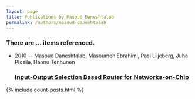 ```yaml
---
layout: page
title: Publications by Masoud Daneshtalab
permalink: /authors/masoud-daneshtalab
---
```


<h3 id="number-posts">There are ... items referenced.</h3>
<ul class="post-list">
<li><span class='post-meta'>2010 -- Masoud Daneshtalab, Masoumeh Ebrahimi, Pasi Liljeberg, Juha Plosila, Hannu Tenhunen</span><h3><a class='post-link' href="{{ site.baseurl }}/input-output-selection-based-router-for-networks-on-chip">Input-Output Selection Based Router for Networks-on-Chip</a></h3></li>

</ul>
{% include count-posts.html %}
